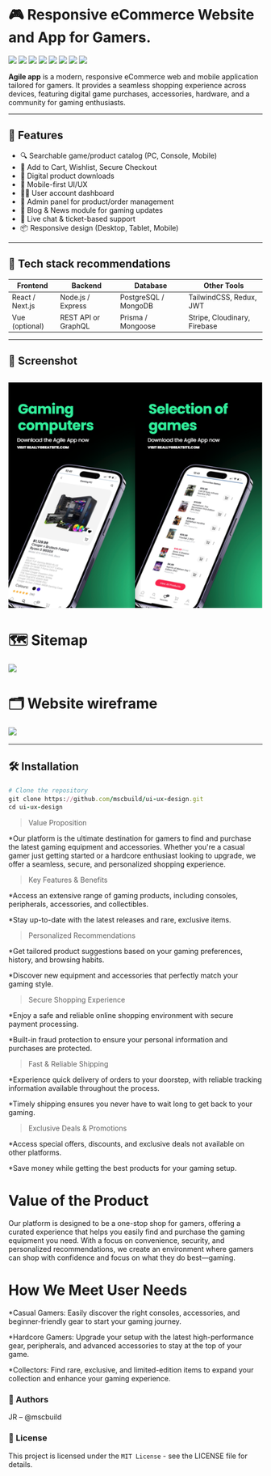 # 🎮 Responsive eCommerce Website and App for Gamers.
 ![](https://komarev.com/ghpvc/?username=mscbuild) 
 ![](https://img.shields.io/github/license/mscbuild/e-learning) 
 ![](https://img.shields.io/github/repo-size/mscbuild/e-learning)
![](https://img.shields.io/badge/PRs-Welcome-green)
![](https://img.shields.io/badge/code%20style-ux/design-green)
![](https://img.shields.io/github/stars/mscbuild)
![](https://img.shields.io/badge/Topic-Github-lighred)
![](https://img.shields.io/website?url=https%3A%2F%2Fgithub.com%2Fmscbuild)

**Agile app** is a modern, responsive eCommerce web and mobile application tailored for gamers. It provides a seamless shopping experience across devices, featuring digital game purchases, accessories, hardware, and a community for gaming enthusiasts.

---

## 🚀 Features

- 🔍 Searchable game/product catalog (PC, Console, Mobile)
- 🛒 Add to Cart, Wishlist, Secure Checkout
- 💾 Digital product downloads
- 📱 Mobile-first UI/UX
- 🧑‍💼 User account dashboard
- 🧰 Admin panel for product/order management
- 📢 Blog & News module for gaming updates
- 🔁 Live chat & ticket-based support
- 📦 Responsive design (Desktop, Tablet, Mobile)

---

## 🧱 Tech stack recommendations

| Frontend      | Backend       | Database     | Other Tools             |
|---------------|---------------|--------------|--------------------------|
| React / Next.js | Node.js / Express | PostgreSQL / MongoDB | TailwindCSS, Redux, JWT |
| Vue (optional) | REST API or GraphQL | Prisma / Mongoose | Stripe, Cloudinary, Firebase |

----

## 📸 Screenshot
![](https://github.com/mscbuild/ui-ux-design/blob/main/035.png)
---

# 🗺️ Sitemap 

![](https://sdmntprpolandcentral.oaiusercontent.com/files/00000000-2140-620a-b026-704ad9aa3be6/raw?se=2025-05-11T18%3A08%3A59Z&sp=r&sv=2024-08-04&sr=b&scid=00000000-0000-0000-0000-000000000000&skoid=76024c37-11e2-4c92-aa07-7e519fbe2d0f&sktid=a48cca56-e6da-484e-a814-9c849652bcb3&skt=2025-05-11T17%3A06%3A26Z&ske=2025-05-12T17%3A06%3A26Z&sks=b&skv=2024-08-04&sig=xAzR3OpipCTitWscr0ILSQGqrQjd8X3WPNUKVsHQamY%3D)

# 🗂️ Website wireframe

![](https://sdmntprpolandcentral.oaiusercontent.com/files/00000000-e234-620a-bdff-ad7f4c7fd8b7/raw?se=2025-05-11T18%3A13%3A55Z&sp=r&sv=2024-08-04&sr=b&scid=00000000-0000-0000-0000-000000000000&skoid=76024c37-11e2-4c92-aa07-7e519fbe2d0f&sktid=a48cca56-e6da-484e-a814-9c849652bcb3&skt=2025-05-10T21%3A28%3A49Z&ske=2025-05-11T21%3A28%3A49Z&sks=b&skv=2024-08-04&sig=1178bYqCttd70K724Q5kq/To5E0i0DFiQk2taEelK7w%3D)

---
## 🛠️ Installation

```ruby
# Clone the repository
git clone https://github.com/mscbuild/ui-ux-design.git
cd ui-ux-design
```

>Value Proposition
 
*Our platform is the ultimate destination for gamers to find and purchase the latest gaming equipment and accessories. Whether you're a casual gamer just getting started or a hardcore enthusiast looking to upgrade, we offer a seamless, secure, and personalized shopping experience.

>Key Features & Benefits

*Access an extensive range of gaming products, including consoles, peripherals, accessories, and collectibles.

*Stay up-to-date with the latest releases and rare, exclusive items.

> Personalized Recommendations

*Get tailored product suggestions based on your gaming preferences, history, and browsing habits.

*Discover new equipment and accessories that perfectly match your gaming style.

> Secure Shopping Experience

*Enjoy a safe and reliable online shopping environment with secure payment processing.

*Built-in fraud protection to ensure your personal information and purchases are protected.

>Fast & Reliable Shipping

*Experience quick delivery of orders to your doorstep, with reliable tracking information available throughout the process.

*Timely shipping ensures you never have to wait long to get back to your gaming.

>Exclusive Deals & Promotions

*Access special offers, discounts, and exclusive deals not available on other platforms.

*Save money while getting the best products for your gaming setup.

# Value of the Product

Our platform is designed to be a one-stop shop for gamers, offering a curated experience that helps you easily find and purchase the gaming equipment you need. With a focus on convenience, security, and personalized recommendations, we create an environment where gamers can shop with confidence and focus on what they do best—gaming.

# How We Meet User Needs

*Casual Gamers: Easily discover the right consoles, accessories, and beginner-friendly gear to start your gaming journey.

*Hardcore Gamers: Upgrade your setup with the latest high-performance gear, peripherals, and advanced accessories to stay at the top of your game.

*Collectors: Find rare, exclusive, and limited-edition items to expand your collection and enhance your gaming experience.

### 👤 Authors
JR – @mscbuild


### 📄 License

This project is licensed under the `MIT License` - see the LICENSE file for details.

 
 
